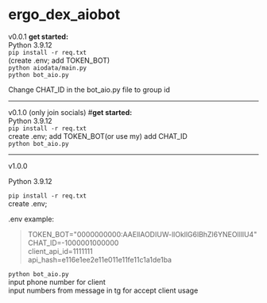 # ergo_dex_aiobot
v0.0.1
**get started:**<br />
Python 3.9.12<br />
   ```pip install -r req.txt``` <br />
  (create .env; add TOKEN_BOT) <br />
  ```python aiodata/main.py``` <br />
  ```python bot_aio.py``` <br />
  
Change CHAT_ID in the bot_aio.py file to group id
____
v0.1.0 (only join socials)
#**get started:**<br />
Python 3.9.12<br />
  ```pip install -r req.txt``` <br />
  create .env; add TOKEN_BOT(or use my) add CHAT_ID <br />
  ```python bot_aio.py ```<br />
  
____
v1.0.0

Python 3.9.12<br />

  ``` pip install -r req.txt ``` <br />
  create .env;  <br />
  
  .env example:  <br />
  >TOKEN_BOT="0000000000:AAEllAODIUW-llOkllG6lBhZl6YNEOllllU4" <br />
  >CHAT_ID=-1000001000000 <br />
  >client_api_id=1111111 <br />
  >api_hash=e116e1ee2e11e011e11fe11c1a1de1ba <br />
  
  ``` python bot_aio.py ```<br />
  input phone number for client <br />
  input numbers from message in tg for accept client usage
